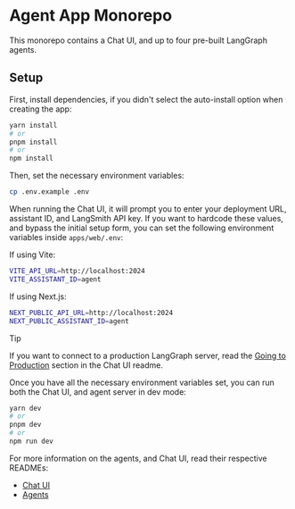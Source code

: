 # Agent App Monorepo

This monorepo contains a Chat UI, and up to four pre-built LangGraph agents.

## Setup

First, install dependencies, if you didn't select the auto-install option when creating the app:

```bash
yarn install
# or
pnpm install
# or
npm install
```

Then, set the necessary environment variables:

```bash
cp .env.example .env
```

When running the Chat UI, it will prompt you to enter your deployment URL, assistant ID, and LangSmith API key. If you want to hardcode these values, and bypass the initial setup form, you can set the following environment variables inside `apps/web/.env`:

If using Vite:
```bash
VITE_API_URL=http://localhost:2024
VITE_ASSISTANT_ID=agent
```

If using Next.js:
```bash
NEXT_PUBLIC_API_URL=http://localhost:2024
NEXT_PUBLIC_ASSISTANT_ID=agent
```

> [!TIP]
> If you want to connect to a production LangGraph server, read the [Going to Production](apps/web/README.md#going-to-production) section in the Chat UI readme.

Once you have all the necessary environment variables set, you can run both the Chat UI, and agent server in dev mode:

```bash
yarn dev
# or
pnpm dev
# or
npm run dev
```

For more information on the agents, and Chat UI, read their respective READMEs:

- [Chat UI](apps/web/README.md)
- [Agents](apps/agents/README.md)
